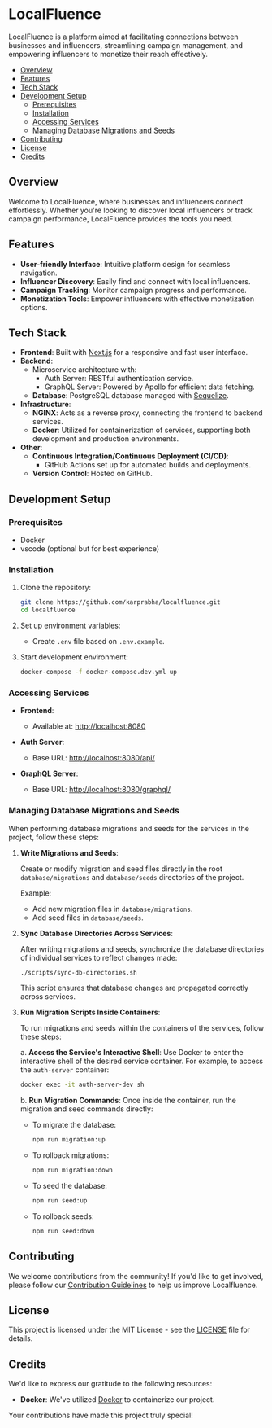 # LocalFluence

LocalFluence is a platform aimed at facilitating connections between businesses and influencers, streamlining campaign management, and empowering influencers to monetize their reach effectively.

- [Overview](#overview)
- [Features](#features)
- [Tech Stack](#tech-stack)
- [Development Setup](#development-setup)
  - [Prerequisites](#prerequisites)
  - [Installation](#installation)
  - [Accessing Services](#accessing-services)
  - [Managing Database Migrations and Seeds](#managing-database-migrations-and-seeds)
- [Contributing](#contributing)
- [License](#license)
- [Credits](#credits)

## Overview

Welcome to LocalFluence, where businesses and influencers connect effortlessly. Whether you're looking to discover local influencers or track campaign performance, LocalFluence provides the tools you need.

## Features

- **User-friendly Interface**: Intuitive platform design for seamless navigation.
- **Influencer Discovery**: Easily find and connect with local influencers.
- **Campaign Tracking**: Monitor campaign progress and performance.
- **Monetization Tools**: Empower influencers with effective monetization options.

## Tech Stack

- **Frontend**: Built with [Next.js](https://nextjs.org/) for a responsive and fast user interface.
- **Backend**:
  - Microservice architecture with:
    - Auth Server: RESTful authentication service.
    - GraphQL Server: Powered by Apollo for efficient data fetching.
  - **Database**: PostgreSQL database managed with [Sequelize](https://sequelize.org/).
- **Infrastructure**:
  - **NGINX**: Acts as a reverse proxy, connecting the frontend to backend services.
  - **Docker**: Utilized for containerization of services, supporting both development and production environments.
- **Other**:
  - **Continuous Integration/Continuous Deployment (CI/CD)**:
    - GitHub Actions set up for automated builds and deployments.
  - **Version Control**: Hosted on GitHub.

## Development Setup

### Prerequisites

- Docker
- vscode (optional but for best experience)

### Installation

1. Clone the repository:

   ```bash
   git clone https://github.com/karprabha/localfluence.git
   cd localfluence
   ```

2. Set up environment variables:

   - Create `.env` file based on `.env.example`.

3. Start development environment:

   ```bash
   docker-compose -f docker-compose.dev.yml up
   ```

### Accessing Services

- **Frontend**:

  - Available at: [http://localhost:8080](http://localhost:8080)

- **Auth Server**:

  - Base URL: [http://localhost:8080/api/](http://localhost:8080/api/)

- **GraphQL Server**:
  - Base URL: [http://localhost:8080/graphql/](http://localhost:8080/graphql/)

### Managing Database Migrations and Seeds

When performing database migrations and seeds for the services in the project, follow these steps:

1. **Write Migrations and Seeds**:

   Create or modify migration and seed files directly in the root `database/migrations` and `database/seeds` directories of the project.

   Example:

   - Add new migration files in `database/migrations`.
   - Add seed files in `database/seeds`.

2. **Sync Database Directories Across Services**:

   After writing migrations and seeds, synchronize the database directories of individual services to reflect changes made:

   ```bash
   ./scripts/sync-db-directories.sh
   ```

   This script ensures that database changes are propagated correctly across services.

3. **Run Migration Scripts Inside Containers**:

   To run migrations and seeds within the containers of the services, follow these steps:

   a. **Access the Service's Interactive Shell**:
   Use Docker to enter the interactive shell of the desired service container. For example, to access the `auth-server` container:

   ```bash
   docker exec -it auth-server-dev sh
   ```

   b. **Run Migration Commands**:
   Once inside the container, run the migration and seed commands directly:

   - To migrate the database:

     ```bash
     npm run migration:up
     ```

   - To rollback migrations:

     ```bash
     npm run migration:down
     ```

   - To seed the database:

     ```bash
     npm run seed:up
     ```

   - To rollback seeds:
     ```bash
     npm run seed:down
     ```

## Contributing

We welcome contributions from the community! If you'd like to get involved, please follow our [Contribution Guidelines](./CONTRIBUTING.md) to help us improve Localfluence.

## License

This project is licensed under the MIT License - see the [LICENSE](./LICENSE) file for details.

## Credits

We'd like to express our gratitude to the following resources:

- **Docker**: We've utilized [Docker](https://www.docker.com/) to containerize our project.

Your contributions have made this project truly special!
